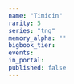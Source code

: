 ```yaml
---
name: "Timicin"
rarity: 5
series: "tng"
memory_alpha: ""
bigbook_tier:
events:
in_portal:
published: false
---
```

